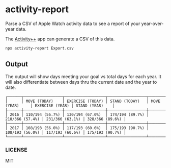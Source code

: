# activity-report

Parse a CSV of Apple Watch activity data to see a report of your year-over-year data.

The [Activity++](https://apps.apple.com/us/app/activity/id1089666978) app can generate a CSV of this data.

```sh
npx activity-report Export.csv
```

## Output
The output will show days meeting your goal vs total days for each year. It will also differentiate between days thru the current date and the year to date.

```
┌──────┬─────────────────┬──────────────────┬─────────────────┬─────────────────┬─────────────────┬─────────────────┐
│      │ MOVE (TODAY)    │ EXERCISE (TODAY) │ STAND (TODAY)   │ MOVE (YEAR)     │ EXERCISE (YEAR) │ STAND (YEAR)    │
├──────┼─────────────────┼──────────────────┼─────────────────┼─────────────────┼─────────────────┼─────────────────┤
│ 2016 │ 110/194 (56.7%) │ 130/194 (67.0%)  │ 174/194 (89.7%) │ 210/366 (57.4%) │ 231/366 (63.1%) │ 328/366 (89.6%) │
├──────┼─────────────────┼──────────────────┼─────────────────┼─────────────────┼─────────────────┼─────────────────┤
│ 2017 │ 108/193 (56.0%) │ 117/193 (60.6%)  │ 175/193 (90.7%) │ 108/193 (56.0%) │ 117/193 (60.6%) │ 175/193 (90.7%) │
└──────┴─────────────────┴──────────────────┴─────────────────┴─────────────────┴─────────────────┴─────────────────┘
```

### LICENSE
MIT
